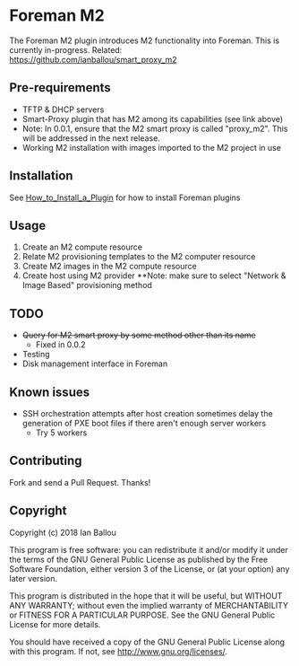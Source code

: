 # Foreman M2

The Foreman M2 plugin introduces M2 functionality into Foreman.  This is currently in-progress.  Related: https://github.com/ianballou/smart_proxy_m2

## Pre-requirements

- TFTP & DHCP servers
- Smart-Proxy plugin that has M2 among its capabilities (see link above)
- Note: In 0.0.1, ensure that the M2 smart proxy is called "proxy_m2".  This will be addressed in the next release.
- Working M2 installation with images imported to the M2 project in use

## Installation

See [How_to_Install_a_Plugin](http://projects.theforeman.org/projects/foreman/wiki/How_to_Install_a_Plugin)
for how to install Foreman plugins

## Usage

1) Create an M2 compute resource
2) Relate M2 provisioning templates to the M2 computer resource
3) Create M2 images in the M2 compute resource
4) Create host using M2 provider  **Note: make sure to select "Network & Image Based" provisioning method

## TODO

- ~~Query for M2 smart proxy by some method other than its name~~
  - Fixed in 0.0.2
- Testing
- Disk management interface in Foreman

## Known issues
- SSH orchestration attempts after host creation sometimes delay the generation of PXE boot files if there aren't enough server workers
  - Try 5 workers

## Contributing

Fork and send a Pull Request. Thanks!

## Copyright

Copyright (c) 2018 Ian Ballou

This program is free software: you can redistribute it and/or modify
it under the terms of the GNU General Public License as published by
the Free Software Foundation, either version 3 of the License, or
(at your option) any later version.

This program is distributed in the hope that it will be useful,
but WITHOUT ANY WARRANTY; without even the implied warranty of
MERCHANTABILITY or FITNESS FOR A PARTICULAR PURPOSE.  See the
GNU General Public License for more details.

You should have received a copy of the GNU General Public License
along with this program.  If not, see <http://www.gnu.org/licenses/>.

